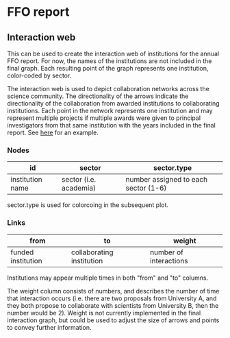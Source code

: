 # FFO report

## Interaction web

This can be used to create the interaction web of institutions for the annual FFO report. For now, the names of the institutions are not included in the final graph. Each resulting point of the graph represents one institution, color-coded by sector.

The interaction web is used to depict collaboration networks across the science community. The directionality of the arrows indicate the directionality of the collaboration from awarded institutions to collaborating institutions. Each point in the network represents one institution and may represent multiple projects if multiple awards were given to principal investigators from that same institution with the years included in the final report. See [here](https://oeab.noaa.gov/wp-content/uploads/2021/04/ffo-report-2016-2020.pdf) for an example.


### Nodes
id | sector | sector.type
------------ | ------------- | ------------
institution name | sector (i.e. academia) | number assigned to each sector (1-6)

sector.type is used for colorcoing in the subsequent plot.

### Links
from | to | weight
------------ | ------------- | ------------
funded institution | collaborating institution | number of interactions

Institutions may appear multiple times in both "from" and "to" columns.

The weight column consists of numbers, and describes the number of time that interaction occurs (i.e. there are two proposals from University A, and they both propose to collaborate with scientists from University B, then the number would be 2). Weight is not currently implemented in the final interaction graph, but could be used to adjust the size of arrows and points to convey further information.

